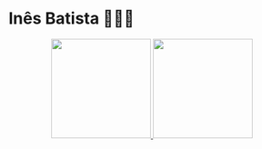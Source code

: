 <h1>Inês Batista 👩🏻‍💻</h1>
<div align="center">
  <a href="https://github.com/InesBatista28">
  <img height="175em" src="https://github-readme-stats.vercel.app/api/top-langs?username=inesbatista28&show_icons=true&locale=en&layout=compact"/>
  <img height="175em" src="https://github-readme-stats.vercel.app/api?username=inesbatista28&show_icons=true&locale=en"/>
</div>


